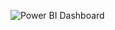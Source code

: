 
![Power BI Dashboard](https://github.com/singhaniyagithub/Power-BI-Sales_Dashboard/assets/91447416/97688abf-5077-4d5d-b663-d8f6d8e77479)
